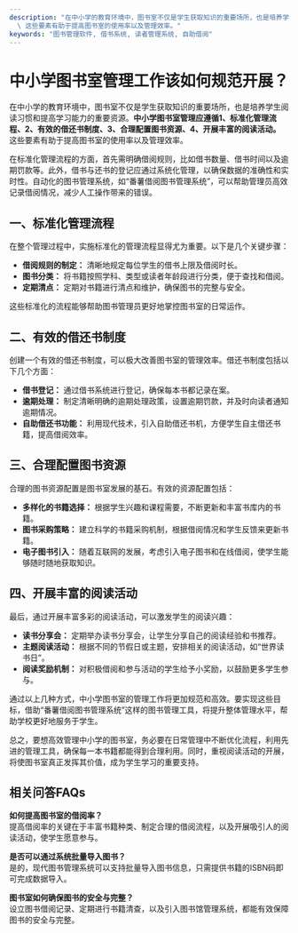 ```yaml
---
description: "在中小学的教育环境中，图书室不仅是学生获取知识的重要场所，也是培养学生阅读习惯和提高学习能力的重要资源。**中小学图书室管理应遵循1、标准化管理流程、2、有效的借还书制度、3、合理配置图书资源、4、开展丰富的阅读活动。**\
  \ 这些要素有助于提高图书室的使用率以及管理效率。"
keywords: "图书管理软件, 借书系统, 读者管理系统, 自助借阅"
---
```

# 中小学图书室管理工作该如何规范开展？

在中小学的教育环境中，图书室不仅是学生获取知识的重要场所，也是培养学生阅读习惯和提高学习能力的重要资源。**中小学图书室管理应遵循1、标准化管理流程、2、有效的借还书制度、3、合理配置图书资源、4、开展丰富的阅读活动。** 这些要素有助于提高图书室的使用率以及管理效率。

在标准化管理流程的方面，首先需明确借阅规则，比如借书数量、借书时间以及逾期罚款等。此外，借书与还书的登记应通过系统化管理，以确保数据的准确性和实时性。自动化的图书管理系统，如“番薯借阅图书管理系统”，可以帮助管理员高效记录借阅情况，减少人工操作带来的错误。

## 一、标准化管理流程

在整个管理过程中，实施标准化的管理流程显得尤为重要。以下是几个关键步骤：

- **借阅规则的制定：** 清晰地规定每位学生的借书上限及借阅时长。
- **图书分类：** 将书籍按照学科、类型或读者年龄段进行分类，便于查找和借阅。
- **定期清点：** 定期对书籍进行清点和维护，确保图书的完整与安全。
  
这些标准化的流程能够帮助图书管理员更好地掌控图书室的日常运作。

## 二、有效的借还书制度

创建一个有效的借还书制度，可以极大改善图书室的管理效率。借还书制度包括以下几个方面：

- **借书登记：** 通过借书系统进行登记，确保每本书都记录在案。
- **逾期处理：** 制定清晰明确的逾期处理政策，设置逾期罚款，并及时向读者通知逾期情况。
- **自助借还书功能：** 利用现代技术，引入自助借还书机，方便学生自主借还书籍，提高借阅效率。

## 三、合理配置图书资源

合理的图书资源配置是图书室发展的基石。有效的资源配置包括：

- **多样化的书籍选择：** 根据学生兴趣和课程需要，不断更新和丰富书库内的书籍。
- **图书采购策略：** 建立科学的书籍采购机制，根据借阅情况和学生反馈来更新书籍。
- **电子图书引入：** 随着互联网的发展，考虑引入电子图书和在线借阅，使学生能够随时随地获取知识。

## 四、开展丰富的阅读活动

最后，通过开展丰富多彩的阅读活动，可以激发学生的阅读兴趣：

- **读书分享会：** 定期举办读书分享会，让学生分享自己的阅读经验和书推荐。
- **主题阅读活动：** 根据不同的节假日或主题，安排相关的阅读活动，如“世界读书日”。
- **阅读奖励机制：** 对积极借阅和参与活动的学生给予小奖励，以鼓励更多学生参与。

通过以上几种方式，中小学图书室的管理工作将更加规范和高效。要实现这些目标，借助“番薯借阅图书管理系统”这样的图书管理工具，将提升整体管理水平，帮助学校更好地服务于学生。

总之，要想高效管理中小学的图书室，务必要在日常管理中不断优化流程，利用先进的管理工具，确保每一本书籍都能得到合理利用。同时，重视阅读活动的开展，将使图书室真正发挥其价值，成为学生学习的重要支持。

## 相关问答FAQs

**如何提高图书室的借阅率？**  
提高借阅率的关键在于丰富书籍种类、制定合理的借阅流程，以及开展吸引人的阅读活动，使学生愿意参与。

**是否可以通过系统批量导入图书？**  
是的，现代图书管理系统可以支持批量导入图书信息，只需提供书籍的ISBN码即可完成数据导入。

**图书室如何确保图书的安全与完整？**  
设立图书借阅记录、定期进行书籍清查，以及引入图书馆管理系统，都能有效保障图书的安全与完整。
